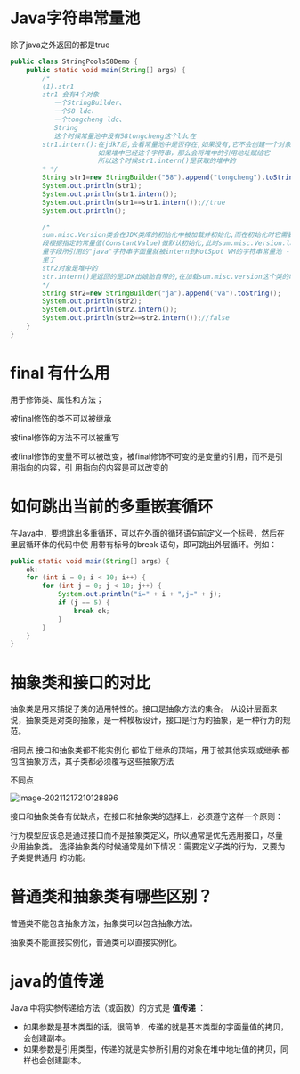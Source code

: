 # Java字符串常量池

除了java之外返回的都是true

```java
public class StringPools58Demo {
    public static void main(String[] args) {
        /*
        (1).str1
        str1 会有4个对象
           一个StringBuilder、
           一个58 ldc、
           一个tongcheng ldc、
           String
           这个时候常量池中没有58tongcheng这个ldc在
        str1.intern():在jdk7后,会看常量池中是否存在,如果没有,它不会创建一个对象，
                      如果堆中已经这个字符串，那么会将堆中的引用地址赋给它
                      所以这个时候str1.intern()是获取的堆中的
        * */
        String str1=new StringBuilder("58").append("tongcheng").toString();
        System.out.println(str1);
        System.out.println(str1.intern());
        System.out.println(str1==str1.intern());//true
        System.out.println();

        /*
        sum.misc.Version类会在JDK类库的初始化中被加载并初始化,而在初始化时它需要对静态常量字
        段根据指定的常量值(ConstantValue)做默认初始化,此时sum.misc.Version.launcher静态常
        量字段所引用的"java"字符串字面量就被intern到HotSpot VM的字符串常量池 - StringTable
        里了
        str2对象是堆中的
        str.intern()是返回的是JDK出娘胎自带的,在加载sum.misc.version这个类的时候进入常量池
        */
        String str2=new StringBuilder("ja").append("va").toString();
        System.out.println(str2);
        System.out.println(str2.intern());
        System.out.println(str2==str2.intern());//false
    }
}


```

# final 有什么用

用于修饰类、属性和方法；

被final修饰的类不可以被继承

被final修饰的方法不可以被重写

被final修饰的变量不可以被改变，被final修饰不可变的是变量的引用，而不是引用指向的内容，引
用指向的内容是可以改变的



# 如何跳出当前的多重嵌套循环

在Java中，要想跳出多重循环，可以在外面的循环语句前定义一个标号，然后在里层循环体的代码中使
用带有标号的break 语句，即可跳出外层循环。例如：

```java
public static void main(String[] args) {
    ok:
    for (int i = 0; i < 10; i++) {
        for (int j = 0; j < 10; j++) {
            System.out.println("i=" + i + ",j=" + j);
            if (j == 5) {
                break ok;
            }
        }
    }
}
```



# 抽象类和接口的对比

抽象类是用来捕捉子类的通用特性的。接口是抽象方法的集合。
从设计层面来说，抽象类是对类的抽象，是一种模板设计，接口是行为的抽象，是一种行为的规范。

相同点
接口和抽象类都不能实例化
都位于继承的顶端，用于被其他实现或继承
都包含抽象方法，其子类都必须覆写这些抽象方法

不同点

![image-20211217210128896](https://s2.loli.net/2021/12/17/IpUSYeMa2oVxHLb.png)

接口和抽象类各有优缺点，在接口和抽象类的选择上，必须遵守这样一个原则：

行为模型应该总是通过接口而不是抽象类定义，所以通常是优先选用接口，尽量 少用抽象类。
选择抽象类的时候通常是如下情况：需要定义子类的行为，又要为子类提供通用 的功能。



# 普通类和抽象类有哪些区别？

普通类不能包含抽象方法，抽象类可以包含抽象方法。

抽象类不能直接实例化，普通类可以直接实例化。



# java的值传递

Java 中将实参传递给方法（或函数）的方式是 **值传递** ：

- 如果参数是基本类型的话，很简单，传递的就是基本类型的字面量值的拷贝，会创建副本。
- 如果参数是引用类型，传递的就是实参所引用的对象在堆中地址值的拷贝，同样也会创建副本。







